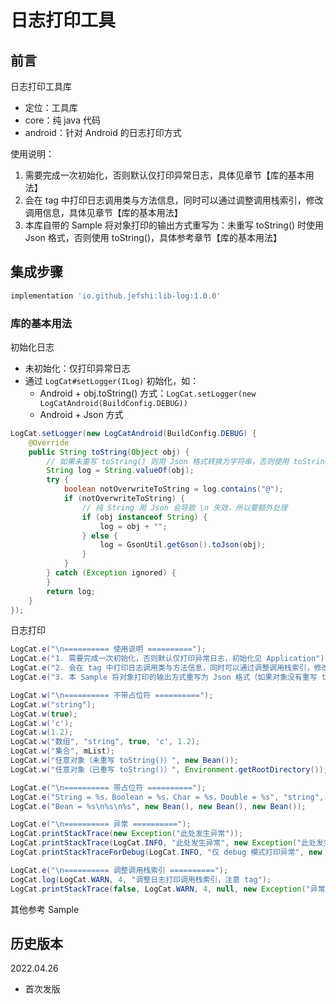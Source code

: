 # 日志打印工具

## 前言

日志打印工具库
- 定位：工具库
- core：纯 java 代码
- android：针对 Android 的日志打印方式

使用说明：
1. 需要完成一次初始化，否则默认仅打印异常日志，具体见章节【库的基本用法】
2. 会在 tag 中打印日志调用类与方法信息，同时可以通过调整调用栈索引，修改调用信息，具体见章节【库的基本用法】
3. 本库自带的 Sample 将对象打印的输出方式重写为：未重写 toString() 时使用 Json 格式，否则使用 toString()，具体参考章节【库的基本用法】

## 集成步骤

``` gradle
implementation 'io.github.jefshi:lib-log:1.0.0'
```

### 库的基本用法

初始化日志
- 未初始化：仅打印异常日志
- 通过 `LogCat#setLogger(ILog)` 初始化，如：
	- Android + obj.toString() 方式：`LogCat.setLogger(new LogCatAndroid(BuildConfig.DEBUG))`
	- Android + Json 方式

``` java
LogCat.setLogger(new LogCatAndroid(BuildConfig.DEBUG) {
    @Override
    public String toString(Object obj) {
        // 如果未重写 toString() 则用 Json 格式转换为字符串，否则使用 toString() 转换
        String log = String.valueOf(obj);
        try {
            boolean notOverwriteToString = log.contains("@");
            if (notOverwriteToString) {
                // 纯 String 用 Json 会导致 \n 失效，所以要额外处理
                if (obj instanceof String) {
                    log = obj + "";
                } else {
                    log = GsonUtil.getGson().toJson(obj);
                }
            }
        } catch (Exception ignored) {
        }
        return log;
    }
});
```

日志打印

``` java
LogCat.e("\n========== 使用说明 ==========");
LogCat.e("1. 需要完成一次初始化，否则默认仅打印异常日志，初始化见 Application");
LogCat.e("2. 会在 tag 中打印日志调用类与方法信息，同时可以通过调整调用栈索引，修改调用信息");
LogCat.e("3. 本 Sample 将对象打印的输出方式重写为 Json 格式（如果对象没有重写 toString 方法的话）");

LogCat.w("\n========== 不带占位符 ==========");
LogCat.w("string");
LogCat.w(true);
LogCat.w('c');
LogCat.w(1.2);
LogCat.w("数组", "string", true, 'c', 1.2);
LogCat.w("集合", mList);
LogCat.w("任意对象（未重写 toString()）", new Bean());
LogCat.w("任意对象（已重写 toString()）", Environment.getRootDirectory());

LogCat.e("\n========== 带占位符 ==========");
LogCat.e("String = %s，Boolean = %s，Char = %s，Double = %s", "string", true, 'c', 1.2);
LogCat.e("Bean = %s\n%s\n%s", new Bean(), new Bean(), new Bean());

LogCat.e("\n========== 异常 ==========");
LogCat.printStackTrace(new Exception("此处发生异常"));
LogCat.printStackTrace(LogCat.INFO, "此处发生异常", new Exception("此处发生异常"));
LogCat.printStackTraceForDebug(LogCat.INFO, "仅 debug 模式打印异常", new Exception("仅 debug 模式打印异常"));

LogCat.e("\n========== 调整调用栈索引 ==========");
LogCat.log(LogCat.WARN, 4, "调整日志打印调用栈索引，注意 tag");
LogCat.printStackTrace(false, LogCat.WARN, 4, null, new Exception("异常：调整日志打印调用栈索引，注意 tag"));
```

其他参考 Sample

## 历史版本

2022.04.26
- 首次发版
